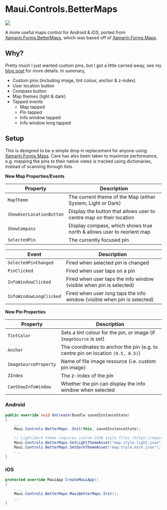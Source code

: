 # Maui.Controls.BetterMaps

[![](https://img.shields.io/nuget/v/Maui.Controls.BetterMaps.svg)](https://nuget.org/packages/Maui.Controls.BetterMaps)

A more useful maps control for Android & iOS, ported from [Xamarin.Forms.BetterMaps](https://github.com/dmariogatto/Xamarin.Forms.BetterMaps), which was based off of [Xamarin.Forms.Maps](https://nuget.org/packages/Xamarin.Forms.Maps).

## Why?

Pretty much I just wanted custom pins, but I got a little carried away, see my [blog post](https://dgatto.com/posts/2021/06/xforms-better-maps/) for more details. In summary,

- Custom pins (including image, tint colour, anchor & z-index)
- User location button
- Compass button
- Map themes (light & dark)
- Tapped events
  - Map tapped
  - Pin tapped
  - Info window tapped
  - Info window long tapped

## Setup

This is designed to be a simple drop in replacement for anyone using [Xamarin.Forms.Maps](https://nuget.org/packages/Xamarin.Forms.Maps). Care has also been taken to maximise performance, e.g. mapping the pins to their native views is tracked using dictionaries, instead of scanning through lists.

__New Map Properties/Events__

| Property                 | Description                                                              |
|--------------------------|--------------------------------------------------------------------------|
| `MapTheme`               | The current theme of the Map (either System, Light or Dark)              |
| `ShowUserLocationButton` | Display the button that allows user to centre map on their location      |
| `ShowCompass`            | Display compass, which shows true north & allows user to reorient map    |
| `SelectedPin`            | The currently focused pin                                                |

| Event                    | Description                                                              |
|--------------------------|--------------------------------------------------------------------------|
| `SelectedPinChanged`     | Fired when selected pin is changed                                       |
| `PinClicked`             | Fired when user taps on a pin                                            |
| `InfoWindowClicked`      | Fired when user taps the info window (visible when pin is selected)      |
| `InfoWindowLongClicked`  | Fired when user long taps the info window (visible when pin is selected) |

__New Pin Properties__

| Property                  | Description                                                                     |
|---------------------------|---------------------------------------------------------------------------------|
| `TintColor`               | Sets a tint colour for the pin, or image (if `ImageSource` is set)              |
| `Anchor`                  | The coordinates to anchor the pin (e.g. to centre pin on location `(0.5, 0.5)`) |
| `ImageSourceProperty`     | Name of file image resource (i.e. custom pin image)                             |
| `ZIndex`                  | The z-index of the pin                                                          |
| `CanShowInfoWindow`       | Whether the pin can display the info window when selected                       |

### Android

```csharp
public override void OnCreate(Bundle savedInstanceState)
{
    ...    
    Maui.Controls.BetterMaps..Init(this, savedInstanceState);

    // Light/dark theme requires custom JSON style files (https://mapstyle.withgoogle.com/) added to 'Plaforms/Android/Assets'
    Maui.Controls.BetterMaps.SetLightThemeAsset("map.style.light.json");
    Maui.Controls.BetterMaps.SetDarkThemeAsset("map.style.dark.json");  
    ...
}
```

### iOS

```csharp
protected override MauiApp CreateMauiApp()
{
    ...
    Maui.Controls.BetterMaps.MauiBetterMaps.Init();    
    ...
}
```
